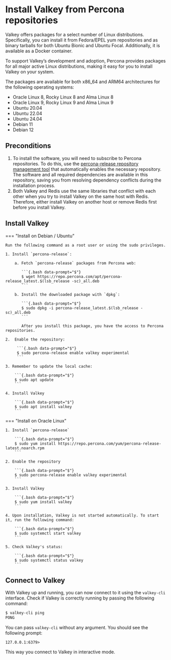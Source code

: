 # Install Valkey from Percona repositories

Valkey offers packages for a select number of Linux distributions. Specifically, you can install it from Fedora/EPEL yum repositories and as binary tarballs for both Ubuntu Bionic and Ubuntu Focal. Additionally, it is available as a Docker container.

To support Valkey’s development and adoption, Percona provides packages for all major active Linux distributions, making it easy for you to install Valkey on your system.

The packages are available for both x86_64 and ARM64 architectures for the following operating systems:

* Oracle Linux 8, Rocky Linux 8 and Alma Linux 8 
* Oracle Linux 9, Rocky Linux 9 and Alma Linux 9 
* Ubuntu 20.04 
* Ubuntu 22.04 
* Ubuntu 24.04 
* Debian 11 
* Debian 12

## Preconditions

1. To install the software, you will need to subscribe to Percona repositories. To do this, use the [percona-release repository management tool](https://docs.percona.com/percona-software-repositories/index.html) that automatically enables the necessary repository. The software and all required dependencies are available in this repository, saving you from resolving dependency conflicts during the installation process.
2. Both Valkey and Redis use the same libraries that conflict with each other when you try to install Valkey on the same host with Redis. Therefore, either install Valkey on another host or remove Redis first before you install Valkey.

## Install Valkey

=== "Install on Debian / Ubuntu"

    Run the following command as a root user or using the sudo privileges.

    1. Install `percona-release`:
        
        a. Fetch `percona-release` packages from Percona web:
        
           ```{.bash data-prompt="$"}
           $ wget https://repo.percona.com/apt/percona-release_latest.$(lsb_release -sc)_all.deb
           ```    

        b. Install the downloaded package with `dpkg`:    

           ```{.bash data-prompt="$"}
           $ sudo dpkg -i percona-release_latest.$(lsb_release -sc)_all.deb
           ```    

           After you install this package, you have the access to Percona repositories.    
    
    2.  Enable the repository:    

         ```{.bash data-prompt="$"}
         $ sudo percona-release enable valkey experimental
         ```    

    3. Remember to update the local cache:    

        ```{.bash data-prompt="$"}
        $ sudo apt update
        ```

    4. Install Valkey
     
        ```{.bash data-prompt="$"}
        $ sudo apt install valkey
        ```

=== "Install on Oracle Linux"

    1. Install `percona-release`

        ```{.bash data-prompt="$"}
        $ sudo yum install https://repo.percona.com/yum/percona-release-latest.noarch.rpm
        ```
    
    2. Enable the repository

        ```{.bash data-prompt="$"}
        $ sudo percona-release enable valkey experimental
        ```
    
    3. Install Valkey

        ```{.bash data-prompt="$"}
        $ sudo yum install valkey
        ```
    
    4. Upon installation, Valkey is not started automatically. To start it, run the following command:

        ```{.bash data-prompt="$"}
        $ sudo systemctl start valkey
        ```
    
    5. Check Valkey's status:

        ```{.bash data-prompt="$"}
        $ sudo systemctl status valkey
        ```

## Connect to Valkey

With Valkey up and running, you can now connect to it using the `valkey-cli` interface. Check if Valkey is correctly running by passing the following command:

```{.bash data-prompt="$"}
$ valkey-cli ping
PONG
```

You can pass `valkey-cli` without any argument. You should see the following prompt: 

```
127.0.0.1:6379> 
```

This way you connect to Valkey in interactive mode.  

